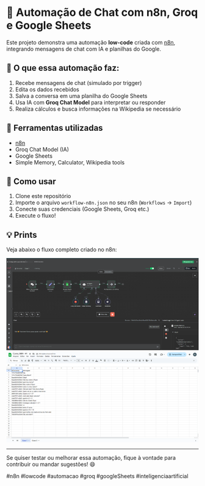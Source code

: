 # 🤖 Automação de Chat com n8n, Groq e Google Sheets

Este projeto demonstra uma automação **low-code** criada com [n8n](https://n8n.io/), integrando mensagens de chat com IA e planilhas do Google.

## 🔧 O que essa automação faz:

1. Recebe mensagens de chat (simulado por trigger)
2. Edita os dados recebidos
3. Salva a conversa em uma planilha do Google Sheets
4. Usa IA com **Groq Chat Model** para interpretar ou responder
5. Realiza cálculos e busca informações na Wikipedia se necessário

## 🚀 Ferramentas utilizadas

- [n8n](https://n8n.io/)
- Groq Chat Model (IA)
- Google Sheets
- Simple Memory, Calculator, Wikipedia tools

## 📂 Como usar

1. Clone este repositório
2. Importe o arquivo `workflow-n8n.json` no seu n8n (`Workflows` → `Import`)
3. Conecte suas credenciais (Google Sheets, Groq etc.)
4. Execute o fluxo!

## 💡 Prints

Veja abaixo o fluxo completo criado no n8n:

![fluxo-n8n](img/fluxo-n8n.png)
![fluxo-n8n](img/planilha-GoogleSheets.png)

---

Se quiser testar ou melhorar essa automação, fique à vontade para contribuir ou mandar sugestões! 😄

#n8n #lowcode #automacao #groq #googleSheets #inteligenciaartificial